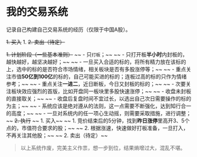 # 我的交易系统
记录自己构建自己交易系统的经历（仅限于中国A股）。

~~1. 买入~~
    1. 
~~2. 卖出（待定）~~

~~1. 计划阶段（一些基本准则）~~
~~    - 只`打板`；~~
~~    - 只打开板**半小时**内封板的，越快越好，越坚决越好；~~
~~    - 一旦买入合适的标的，将所有精力放在该标的上，选中的标的是否符合市场情绪，相关板块是否有多股涨停等；~~
~~    - 重点关注市值**50亿到100亿**的标的，自己可能买进的标的；连板过高的标的只作为情绪参考；~~
~~    - 重点关注**一进二**，近日断板，今日又封板的标的；~~
~~    - 次要关注板块效应强烈的首版，比如开盘同一板块里多股快速涨停；~~
~~    - 收盘未封板的直接取关；~~
~~    - 收盘后复盘时间不宜过长，以选出自己次日需要操作的标的为主；~~
~~    - 系统应该是绝对遵从的法则，这一点需要不断强化，达到知行合一的高度；~~
~~    - 一旦对系统内的任一项心生动摇，则需要采取措施，进行调整；~~
~~2. 执行~~
~~    1. 买入~~
~~       1. 竞价结束后的5分钟，找到**昨日涨停**里高开3、5个点的，市值符合要求的股；~~
~~       2. 根据涨速，快速做好打板准备，一旦打入，不再关注其他股；~~
~~    2. 卖出（待定）~~

> 以上系统作废，完美主义作祟，想一步到位，结果熵增过大，混乱不堪。